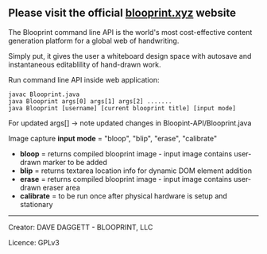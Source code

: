 Please visit the official [blooprint.xyz](http://www.blooprint.xyz) website
------------------------------------------------------------------------

The Blooprint command line API is the world's most cost-effective content generation platform for a global web of handwriting.

Simply put, it gives the user a whiteboard design space with autosave and instantaneous editablility of hand-drawn work.

Run command line API inside web application:

    javac Blooprint.java
    java Blooprint args[0] args[1] args[2] .......
    java Blooprint [username] [current blooprint title] [input mode]

For updated args[] -> note updated changes in Bloopint-API/Blooprint.java

Image capture **input mode** = "bloop", "blip", "erase", "calibrate"

 - **bloop** = returns compiled blooprint image - input image contains user-drawn marker to be added
 - **blip** = returns textarea location info for dynamic DOM element addition
 - **erase** = returns compiled blooprint image - input image contains user-drawn eraser area
 - **calibrate** = to be run once after physical hardware is setup and stationary

________________________________
Creator:	DAVE DAGGETT - BLOOPRINT, LLC

Licence:	GPLv3
